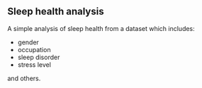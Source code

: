 ## Sleep health analysis

A simple analysis of sleep health from a dataset which includes:
- gender
- occupation
- sleep disorder
- stress level

and others.